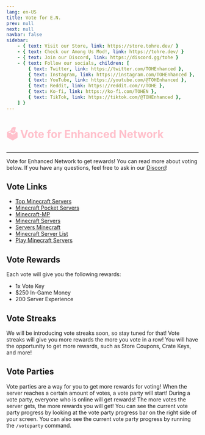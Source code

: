 ```yaml
---
lang: en-US
title: Vote for E.N.
prev: null
next: null
navbar: false
sidebar:
    - { text: Visit our Store, link: https://store.tohre.dev/ }
    - { text: Check our Among Us Mod!, link: https://tohre.dev/ }
    - { text: Join our Discord, link: https://discord.gg/tohe }
    - { text: Follow our socials, children: [
        { text: Twitter, link: https://twitter.com/TOHEnhanced },
        { text: Instagram, link: https://instagram.com/TOHEnhanced },
        { text: YouTube, link: https://youtube.com/@TOHEnhanced },
        { text: Reddit, link: https://reddit.com/r/TOHE },
        { text: Ko-fi, link: https://ko-fi.com/TOHEN },
        { text: TikTok, link: https://tiktok.com/@TOHEnhanced },
    ] }
---
```


# <font color=pink>🗳️ <b>Vote for Enhanced Network</b></font> <Badge text="Minecraft" type="tip" vertical="middle"/>
---
Vote for Enhanced Network to get rewards! You can read more about voting below. If you have any questions, feel free to ask in our [Discord](https://discord.gg/tohe)!

## Vote Links

* [Top Minecraft Servers](https://topminecraftservers.org/vote/36053)
* [Minecraft Pocket Servers](https://minecraftpocket-servers.com/server/126227/vote/)
* [Minecraft-MP](https://minecraft-mp.com/server/327112/vote/)
* [Minecraft Servers](https://minecraftservers.org/vote/657905)
* [Servers Minecraft](https://servers-minecraft.net/server-enhanced-network.26231/vote)
* [Minecraft Server List](https://minecraft-server-list.com/server/501257/vote/)
* [Play Minecraft Servers](https://play-minecraft-servers.com/minecraft-servers/enhanced-network/)

## Vote Rewards
Each vote will give you the following rewards:
* 1x Vote Key
* $250 In-Game Money
* 200 Server Experience

## Vote Streaks
We will be introducing vote streaks soon, so stay tuned for that! Vote streaks will give you more rewards the more you vote in a row! You will have the opportunity to get more rewards, such as Store Coupons, Crate Keys, and more!

## Vote Parties
Vote parties are a way for you to get more rewards for voting! When the server reaches a certain amount of votes, a vote party will start! During a vote party, everyone who is online will get rewards! The more votes the server gets, the more rewards you will get! You can see the current vote party progress by looking at the vote party progress bar on the right side of your screen. You can also see the current vote party progress by running the `/voteparty` command.


